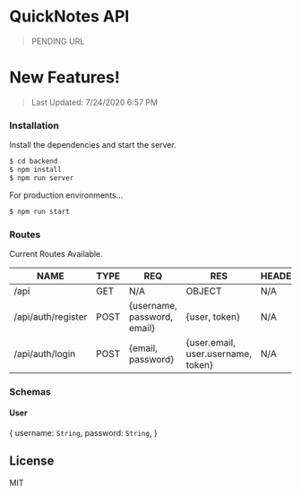 # QuickNotes API

> PENDING URL

# New Features!

> Last Updated: 7/24/2020 6:57 PM

### Installation

Install the dependencies and start the server.

```sh
$ cd backend
$ npm install
$ npm run server
```

For production environments...

```sh
$ npm run start
```

### Routes

Current Routes Available.

| NAME               | TYPE | REQ                         | RES                                | HEADER |
| ------------------ | ---- | --------------------------- | ---------------------------------- | ------ |
| /api               | GET  | N/A                         | OBJECT                             | N/A    |
| /api/auth/register | POST | {username, password, email} | {user, token}                      | N/A    |
| /api/auth/login    | POST | {email, password}           | {user.email, user.username, token} | N/A    |

### Schemas

#### User

{
username: `String`,
password: `String`,
}

## License

MIT
